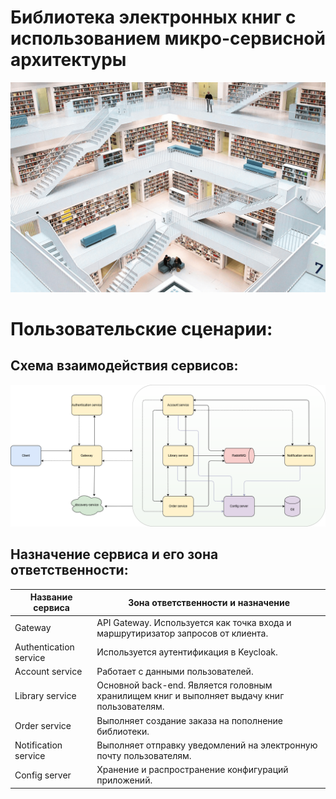 # Библиотека электронных книг с использованием микро-сервисной архитектуры
![library](README.assets/lib.png)

# Пользовательские сценарии:

## Схема взаимодействия сервисов:
![lib-drawio](README.assets/project.drawio.png)

## Назначение сервиса и его зона ответственности:
| Название сервиса       | Зона ответственности и назначение                                                           |
|------------------------|---------------------------------------------------------------------------------------------|
| Gateway                | API Gateway. Используется как точка входа и маршрутиризатор запросов от клиента.            |
| Authentication service | Используется аутентификация в Keycloak.                                                     |
| Account service        | Работает с данными пользователей.                                                           |
| Library service        | Основной back-end. Является головным хранилищем книг и выполняет выдачу книг пользователям. |
| Order service          | Выполняет создание заказа на пополнение библиотеки.                                         |
| Notification service   | Выполняет отправку уведомлений на электронную почту пользователям.                          |
| Config server          | Хранение и распространение конфигураций приложений.                                         |
